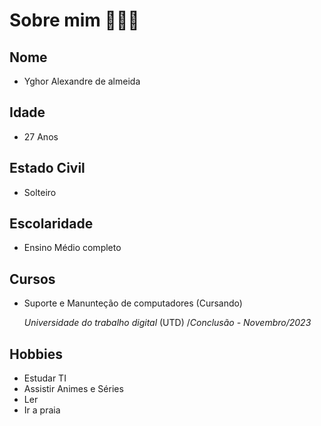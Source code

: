 # Sobre mim 👨🏽‍💻

## Nome 
* Yghor Alexandre de almeida
## Idade
* 27 Anos  
## Estado Civil
* Solteiro
## Escolaridade
* Ensino Médio completo
## Cursos
* Suporte e Manunteção de computadores (Cursando)

    *Universidade do trabalho digital* (UTD)
     /*Conclusão - Novembro/2023*

## Hobbies
* Estudar TI 
* Assistir Animes e Séries
* Ler 
* Ir a praia 
 
